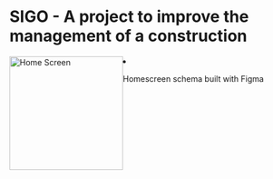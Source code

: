 # SIGO - A project to improve the management of a construction

<div style="display: flex; flex-diretion: row;">
  <img width="200" src="https://i.imgur.com/JBLOtze.png" alt="Home Screen">
  <li>
    <p>
    Homescreen schema built with Figma
      </p>
  </li>
</div>                                                                 
